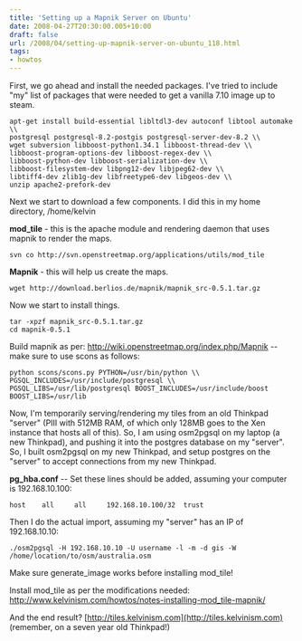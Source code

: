 ```yaml
---
title: 'Setting up a Mapnik Server on Ubuntu'
date: 2008-04-27T20:30:00.005+10:00
draft: false
url: /2008/04/setting-up-mapnik-server-on-ubuntu_118.html
tags: 
- howtos
---
```


First, we go ahead and install the needed packages. I've tried to include "my" list of packages that were needed to get a vanilla 7.10 image up to steam.

```
apt-get install build-essential libltdl3-dev autoconf libtool automake \\
postgresql postgresql-8.2-postgis postgresql-server-dev-8.2 \\
wget subversion libboost-python1.34.1 libboost-thread-dev \\
libboost-program-options-dev libboost-regex-dev \\
libboost-python-dev libboost-serialization-dev \\
libboost-filesystem-dev libpng12-dev libjpeg62-dev \\
libtiff4-dev zlib1g-dev libfreetype6-dev libgeos-dev \\
unzip apache2-prefork-dev

```  
  

Next we start to download a few components. I did this in my home directory, /home/kelvin

**mod_tile** - this is the apache module and rendering daemon that uses mapnik to render the maps.

```
svn co http://svn.openstreetmap.org/applications/utils/mod_tile

```  

**Mapnik** - this will help us create the maps.

```
wget http://download.berlios.de/mapnik/mapnik_src-0.5.1.tar.gz

```  
  

Now we start to install things.

```
tar -xpzf mapnik_src-0.5.1.tar.gz
cd mapnik-0.5.1

```  
  

Build mapnik as per: http://wiki.openstreetmap.org/index.php/Mapnik -- make sure to use scons as follows:

```
python scons/scons.py PYTHON=/usr/bin/python \\
PGSQL_INCLUDES=/usr/include/postgresql \\
PGSQL_LIBS=/usr/lib/postgresql BOOST_INCLUDES=/usr/include/boost BOOST_LIBS=/usr/lib

```  
  

Now, I'm temporarily serving/rendering my tiles from an old Thinkpad "server" (PIII with 512MB RAM, of which only 128MB goes to the Xen instance that hosts all of this). So, I am using osm2pgsql on my laptop (a new Thinkpad), and pushing it into the postgres database on my "server". So, I built osm2pgsql on my new Thinkpad, and setup postgres on the "server" to accept connections from my new Thinkpad.

**pg_hba.conf** -- Set these lines should be added, assuming your computer is 192.168.10.100:

```
host    all     all     192.168.10.100/32  trust

```  

Then I do the actual import, assuming my "server" has an IP of 192.168.10.10:

```
./osm2pgsql -H 192.168.10.10 -U username -l -m -d gis -W /home/location/to/osm/australia.osm

```  
  

Make sure generate_image works before installing mod_tile!

Install mod_tile as per the modifications needed: http://www.kelvinism.com/howtos/notes-installing-mod_tile-mapnik/

And the end result? [http://tiles.kelvinism.com](http://tiles.kelvinism.com) (remember, on a seven year old Thinkpad!)